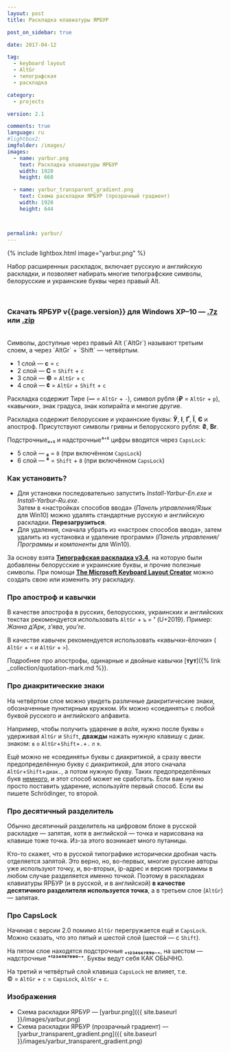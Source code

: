 ```yaml
---
layout: post
title: Раскладка клавиатуры ЯРБУР

post_on_sidebar: true

date: 2017-04-12

tag:
  - keyboard layout
  - AltGr
  - типографская
  - раскладка

category:
  - projects

version: 2.1

comments: true
language: ru
#lightbox2:
imgfolder: /images/
images:
  - name: yarbur.png
    text: Раскладка клавиатуры ЯРБУР
    width: 1920
    height: 660

  - name: yarbur_transparent_gradient.png
    text: Схема раскладки ЯРБУР (прозрачный градиент)
    width: 1920
    height: 644



permalink: yarbur/
---
```

{% include lightbox.html image="yarbur.png" %}

Набор расширенных раскладок, включает русскую и английскую раскладки, и позволяет набирать многие типографские символы, белорусские и украинские буквы через правый Alt.
<!--more-->
<br>

### Скачать ЯРБУР v{{page.version}} для Windows XP–10 — **[.7z](https://github.com/yalov/yarbur-keyboard-layouts/releases/download/{{page.version}}/Yarbur_v{{page.version}}.7z)** или **[.zip](https://github.com/yalov/yarbur-keyboard-layouts/releases/download/{{page.version}}/Yarbur_v{{page.version}}.zip)**

<br>
Символы, доступные через правый Alt (`AltGr`) называют третьим слоем, а через `AltGr` + `Shift` — четвёртым.

* 1 слой — **с** = `с`
* 2 слой — **С** = `Shift` + `с`
* 3 слой — **©** = `AltGr` + `c`
* 4 слой — **¢** = `AltGr` + `Shift` + `c`

Раскладка содержит Тире (**—** = `AltGr` + `-`), символ рубля (**₽** = `AltGr` + `р`), «кавычки», знак градуса, знак копирайта и многие другие.

Раскладка содержит белорусские и украинские буквы: **Ў**, **І**, **Ґ**, **Ї**, **Є** и апостроф. Присутствуют символы гривны и белорусского рубля:
**₴**, **Br**.

Подстрочные₄₊₅ и надстрочные⁴⁺⁵ цифры вводятся через `CapsLock`:

* 5 слой — **₈** = `8` (при включённом `CapsLock`)
* 6 слой — **⁸** = `Shift` + `8` (при включённом `CapsLock`)

### Как установить?

 * Для установки последовательно запустить *Install-Yarbur-En.exe* и *Install-Yarbur-Ru.exe*.  
Затем в «настройках способов ввода» (*Панель управления/Язык* для Win10) можно удалять стандартные русскую и английскую раскладки. **Перезагрузиться**.
 * Для удаления, сначала убрать из «настроек способов ввода», затем удалить из «установка и удаление программ» (*Панель управления/Программы и компоненты* для Win10).

За основу взята [**Типографская раскладка v3.4**](http://ilyabirman.ru/projects/typography-layout/), на которую были добавлены белорусские и украинские буквы, и прочие полезные символы.
При помощи [**The Microsoft Keyboard Layout Creator**](https://msdn.microsoft.com/keyboardlayouts.aspx) можно создать свою или изменить эту раскладку.

### Про апостроф и кавычки

В качестве апострофа в русских, белорусских, украинских и английских текстах рекомендуется использовать  `AltGr` + `ъ` = **’** (U+2019). Пример: *Жанна д’Арк*, *з’ява*, *you’re*.

В качестве кавычек рекомендуется использовать «кавычки-ёлочки» ( `AltGr` + `<` и `AltGr` + `>`).

Подробнее про апострофы, одинарные и двойные кавычки [**тут**]({% link _collection/quotation-mark.md %}).


### Про диакритические знаки

На четвёртом слое можно увидеть различные диакритические знаки, обозначенные пунктирным кружком. Их можно «соединять» с любой буквой русского и английского алфавита.

Например, чтобы получить ударение в *во́ля*, нужно после буквы `о` удерживая `AltGr` и `Shift`, **дважды** нажать нужную клавишу с диак. знаком:
`в` `о` `AltGr`+`Shift`+`.`+`.` `л` `я`.

Ещё можно не «соединять» буквы с диакритикой, а сразу ввести предопределённую букву с диакритикой, для этого сначала `AltGr`+`Shift`+`диак.`, а потом нужную букву.
Таких предопределённых букв [немного](https://github.com/yalov/yarbur-keyboard-layouts/blob/master/diacritical_mark.txt), и этот способ может не сработать. Если вам нужно просто поставить ударение, используйте первый способ. Если вы пишете Schrödinger, то второй.

### Про десятичный разделитель
Обычно десятичный разделитель на цифровом блоке в русской раскладке — запятая, хотя в английской — точка и нарисована на клавише тоже точка. Из-за этого возникает много путаницы.

Кто-то скажет, что в русской типографике исторически дробная часть отделяется запятой. Это верно, но, во-первых, многие русские авторы уже используют точку, и, во-вторых, ip-адрес и версия программы в любом случае разделяется именно точкой. Поэтому в раскладках клавиатуры ЯРБУР (и в русской, и в английской) **в качестве десятичного разделителя используется точка**, а в третьем слое (`AltGr`) — запятая.

### Про CapsLock
Начиная с версии 2.0 помимо `AltGr` перегружается ещё и `CapsLock`. Можно сказать, что это пятый и шестой слой (шестой — с `Shift`).

На пятом слое находятся подстрочные  **₌₁₂₃₄₅₆₇₈₉₀₋₊**, на шестом — надстрочные **⁼¹²³⁴⁵⁶⁷⁸⁹⁰⁻⁺**. Буквы ведут себя КАК ОБЫЧНО.

На третий и четвёртый слой клавиша `CapsLock` не влияет, т.е. © = `AltGr` + `с` = `CapsLock`, `AltGr` + `с`.


### Изображения

<!-- {% include lightbox.html height='10rem' %} -->

 * Схема раскладки ЯРБУР — [yarbur.png]({{ site.baseurl }}/images/yarbur.png)
 * Схема раскладки ЯРБУР (прозрачный градиент) — [yarbur_transparent_gradient.png]({{ site.baseurl }}/images/yarbur_transparent_gradient.png)
